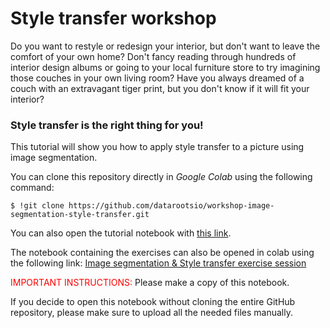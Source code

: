 # Style transfer workshop

Do you want to restyle or redesign your interior, but don't want to leave the comfort of your own home? Don't fancy reading through hundreds of interior design albums or going to your local furniture store to try imagining those couches in your own living room? Have you always dreamed of a couch with an extravagant tiger print, but you don't know if it will fit your interior? 


### **Style transfer is the right thing for you!**


This tutorial will show you how to apply style transfer to a picture using image segmentation.

You can clone this repository directly in *Google Colab* using the following command:
```
$ !git clone https://github.com/datarootsio/workshop-image-segmentation-style-transfer.git
```

You can also open the tutorial notebook with [this link](https://colab.research.google.com/github/datarootsio/workshop-image-segmentation-style-transfer/blob/main/notebooks/tutorial.ipynb).

The notebook containing the exercises can also be opened in colab using the following link: [Image segmentation & Style transfer exercise session](https://colab.research.google.com/github/datarootsio/workshop-image-segmentation-style-transfer/blob/main/notebooks/exercise.ipynb)

<span style="color:red">IMPORTANT INSTRUCTIONS: </span>
Please make a copy of this notebook. 

If you decide to open this notebook without cloning the entire GitHub repository, please make sure to upload all the needed files manually. 

